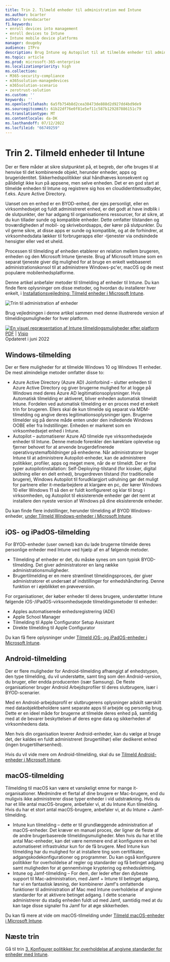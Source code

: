 ```yaml
---
title: Trin 2. Tilmeld enheder til administration med Intune
ms.author: bcarter
author: brendacarter
f1.keywords:
- enroll devices into management
- enroll devices to Intune
- Intune mobile device platforms
manager: dougeby
audience: ITPro
description: Brug Intune og Autopilot til at tilmelde enheder til administration for at sikre, at de apps, der kører på dem, overholder angivne standarder og for at forhindre, at virksomhedens data lækker.
ms.topic: article
ms.prod: microsoft-365-enterprise
ms.localizationpriority: high
ms.collection:
- M365-security-compliance
- m365solution-managedevices
- m365solution-scenario
- zerotrust-solution
ms.custom: ''
keywords: ''
ms.openlocfilehash: 6a5fb754b8d2cea38473de888d2d927dd4bd9de9
ms.sourcegitcommit: 61b22df76e0f81e5ef11c587b129287886151c79
ms.translationtype: MT
ms.contentlocale: da-DK
ms.lasthandoff: 07/12/2022
ms.locfileid: "66749259"
---
```

# <a name="step-2-enroll-devices-to-intune"></a>Trin 2. Tilmeld enheder til Intune

Der er flere måder at sikre slutpunktet på, et begreb, der ofte bruges til at henvise til det kombinerede objekt, herunder enheder, apps og brugeridentitet. Sikkerhedspolitikker skal håndhæves konsekvent og pålideligt ikke kun på appsene, men selve enheden. Det er en god start at tilmelde enheden til Intune og registrere sig hos en cloudidentitetsudbyder, f.eks. Azure Active Directory.

Uanset om en enhed er en BYOD-enhed, der ejes personligt, eller en virksomhedsejet og fuldt administreret enhed, er det godt at have indblik i de slutpunkter, der har adgang til organisationens ressourcer, for at sikre, at du kun tillader sunde og kompatible enheder. Dette omfatter tilstanden og troværdigheden af mobil- og skrivebordsapps, der kører på slutpunkter. Du vil gerne sikre, at disse apps er sunde og kompatible, og at de forhindrer, at virksomhedsdata lækker til forbrugerapps eller -tjenester via ondsindede hensigter eller ved et uheld.

Processen til tilmelding af enheden etablerer en relation mellem brugeren, enheden og den Microsoft Intune tjeneste. Brug af Microsoft Intune som en separat tjeneste giver dig mulighed for at bruge en enkelt webbaseret administrationskonsol til at administrere Windows-pc'er, macOS og de mest populære mobilenhedsplatforme.

Denne artikel anbefaler metoder til tilmelding af enheder til Intune. Du kan finde flere oplysninger om disse metoder, og hvordan du installerer hver enkelt, i [Installationsvejledning: Tilmeld enheder i Microsoft Intune](/mem/intune/fundamentals/deployment-guide-enrollment).

![Trin til administration af enheder](../media/devices/intune-mdm-steps-1.png#lightbox)

Brug vejledningen i denne artikel sammen med denne illustrerede version af tilmeldingsmuligheder for hver platform. 

[![En visuel repræsentation af Intune tilmeldingsmuligheder efter platform](../media/devices/msft-intune-enrollment-options-thumb-landscape.png)](https://download.microsoft.com/download/e/6/2/e6233fdd-a956-4f77-93a5-1aa254ee2917/msft-intune-enrollment-options.pdf) <br/> [PDF](https://download.microsoft.com/download/e/6/2/e6233fdd-a956-4f77-93a5-1aa254ee2917/msft-intune-enrollment-options.pdf) |  [Visio](https://download.microsoft.com/download/e/6/2/e6233fdd-a956-4f77-93a5-1aa254ee2917/msft-intune-enrollment-options.vsdx) <br/> Opdateret i juni 2022



## <a name="windows-enrollment"></a>Windows-tilmelding
Der er flere muligheder for at tilmelde Windows 10 og Windows 11 enheder. De mest almindelige metoder omfatter disse to:

- Azure Active Directory (Azure AD) Joinforbind – slutter enheden til Azure Active Directory og giver brugerne mulighed for at logge på Windows med deres Azure AD legitimationsoplysninger. Hvis Automatisk tilmelding er aktiveret, bliver enheden automatisk tilmeldt Intune. Fordelen ved automatisk tilmelding er en proces med et enkelt trin for brugeren. Ellers skal de kun tilmelde sig separat via MDM-tilmelding og angive deres legitimationsoplysninger igen. Brugerne tilmelder sig på denne måde enten under den indledende Windows OOBE eller fra Indstillinger. Enheden er markeret som en virksomhedsejet enhed i Intune.
- Autopilot – automatiserer Azure AD tilmelde nye virksomhedsejede enheder til Intune. Denne metode forenkler den køreklare oplevelse og fjerner behovet for at anvende brugerdefinerede operativsystemafbildninger på enhederne. Når administratorer bruger Intune til at administrere Autopilot-enheder, kan de administrere politikker, profiler, apps og meget mere, når de er tilmeldt. Der er fire typer autopilotinstallation: Self-Deploying-tilstand (for kiosker, digital skiltning eller en delt enhed), brugerdreven tilstand (for traditionelle brugere), Windows Autopilot til forudklargjort udrulning gør det muligt for partnere eller it-medarbejdere at klargøre en pc, der kører Windows 10 eller Windows 11  så den er fuldt konfigureret og klar til brug i virksomheden, og Autopilot til eksisterende enheder gør det nemt at installere den nyeste version af Windows på dine eksisterende enheder.

Du kan finde flere indstillinger, herunder tilmelding af BYOD Windows-enheder, [under Tilmeld Windows-enheder i Microsoft Intune](/mem/intune/fundamentals/deployment-guide-enrollment-windows).

## <a name="ios-and-ipados-enrollment"></a>iOS- og iPadOS-tilmelding

For BYOD-enheder (user owned) kan du lade brugerne tilmelde deres personlige enheder med Intune ved hjælp af en af følgende metoder.
- Tilmelding af enheder er det, du måske synes om som typisk BYOD-tilmelding. Det giver administratorer en lang række administrationsmuligheder.
- Brugertilmelding er en mere strømlinet tilmeldingsproces, der giver administratorer et undersæt af indstillinger for enhedshåndtering. Denne funktion er i øjeblikket en prøveversion.

For organisationer, der køber enheder til deres brugere, understøtter Intune følgende iOS-/iPadOS-virksomhedsejede tilmeldingsmetoder til enheder:
- Apples automatiserede enhedsregistrering (ADE)
- Apple School Manager
- Tilmelding til Apple Configurator Setup Assistant
- Direkte tilmelding til Apple Configurator

Du kan få flere oplysninger under [Tilmeld iOS- og iPadOS-enheder i Microsoft Intune](/mem/intune/fundamentals/deployment-guide-enrollment-ios-ipados).

## <a name="android-enrollment"></a>Android-tilmelding 

Der er flere muligheder for Android-tilmelding afhængigt af enhedstypen, den type tilmelding, du vil understøtte, samt ting som den Android-version, du bruger, eller endda producenten (især Samsung). De fleste organisationer bruger Android Arbejdsprofiler til deres slutbrugere, især i BYOD-scenarier. 

Med en Android-arbejdsprofil er slutbrugerens oplysninger adskilt særskilt med dataobjektbeholdere samt separate apps til arbejde og personlig brug. Dette er en ideel måde for brugerne at tilmelde deres enhed på, samtidig med at de bevarer beskyttelsen af deres egne data og sikkerheden af virksomhedens data. 

Men hvis din organisation leverer Android-enheder, kan du vælge at bruge det, der kaldes en fuldt administreret (brugertilhør) eller dedikeret enhed (ingen brugertilhørsenhed).

Hvis du vil vide mere om Android-tilmelding, skal du se [Tilmeld Android-enheder i Microsoft Intune](/mem/intune/fundamentals/deployment-guide-enrollment-android).

## <a name="macos-enrollment"></a>macOS-tilmelding

Tilmelding til macOS kan være et vanskeligt emne for mange it-organisationer. Medmindre et flertal af dine brugere er Mac-brugere, end du muligvis ikke administrerer disse typer enheder i vid udstrækning. Hvis du har et lille antal macOS-brugere, anbefaler vi, at du Intune Kun tilmelding. Hvis du har et stort antal macOS-brugere, anbefaler vi, at du Intune + Jamf-tilmelding.  
- Intune kun tilmelding – dette er til grundlæggende administration af macOS-enheder. Det kræver en manuel proces, der ligner de fleste af de andre brugerbaserede tilmeldingsmuligheder. Men hvis du har et lille antal Mac-enheder, kan det være nemmere end at konfigurere en hel automatiseret infrastruktur kun for de få brugere. Med Intune kun tilmelding har du mulighed for at installere ting som certifikater, adgangskodekonfigurationer og programmer. Du kan også konfigurere politikker for overholdelse af regler og standarder og få betinget adgang samt muligheden for at gennemtvinge kryptering og enhedssletning. 
- Intune og Jamf-tilmelding – For dem, der leder efter den dybeste support til Mac-administration, med Jamf + Intune til betinget adgang, har vi en fantastisk løsning, der kombinerer Jamf's omfattende funktioner til administration af Mac med Intune overholdelse af angivne standarder for at aktivere betinget adgang. I dette scenarie administrerer du stadig enheden fuldt ud med Jamf, samtidig med at du kan tage disse signaler fra Jamf for at øge sikkerheden.

Du kan få mere at vide om macOS-tilmelding under [Tilmeld macOS-enheder i Microsoft Intune](/mem/intune/fundamentals/deployment-guide-enrollment-macos).

## <a name="next-steps"></a>Næste trin

Gå til trin [3. Konfigurer politikker for overholdelse af angivne standarder for enheder med Intune](manage-devices-with-intune-compliance-policies.md).

